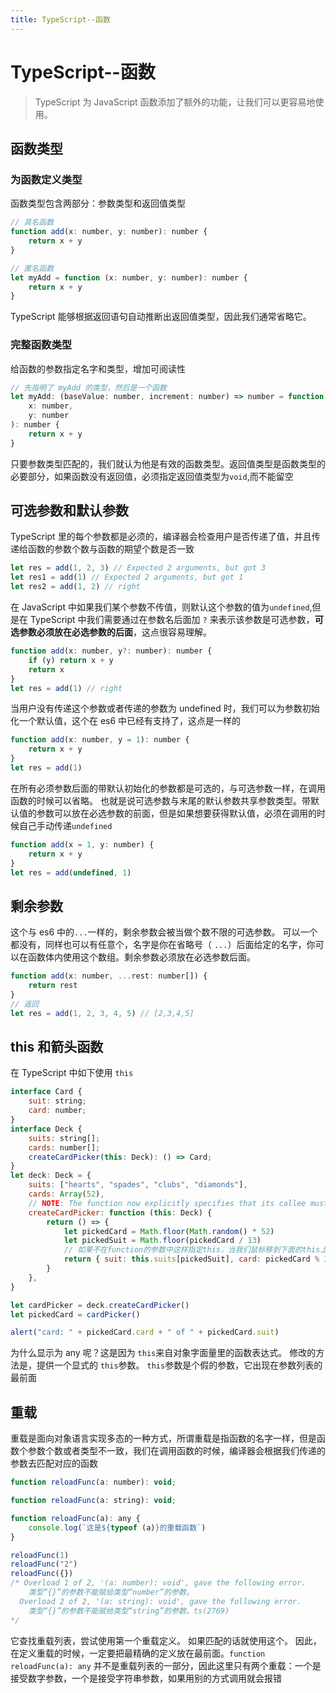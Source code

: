 ```yaml
---
title: TypeScript--函数
---
```


# TypeScript--函数

> TypeScript 为 JavaScript 函数添加了额外的功能，让我们可以更容易地使用。

## 函数类型

### 为函数定义类型

函数类型包含两部分：参数类型和返回值类型

```js
// 具名函数
function add(x: number, y: number): number {
    return x + y
}

// 匿名函数
let myAdd = function (x: number, y: number): number {
    return x + y
}
```

TypeScript 能够根据返回语句自动推断出返回值类型，因此我们通常省略它。

### 完整函数类型

给函数的参数指定名字和类型，增加可阅读性

```js
// 先指明了 myAdd 的类型，然后是一个函数
let myAdd: (baseValue: number, increment: number) => number = function (
    x: number,
    y: number
): number {
    return x + y
}
```

只要参数类型匹配的，我们就认为他是有效的函数类型。返回值类型是函数类型的必要部分，如果函数没有返回值，必须指定返回值类型为`void`,而不能留空

## 可选参数和默认参数

TypeScript 里的每个参数都是必须的，编译器会检查用户是否传递了值，并且传递给函数的参数个数与函数的期望个数是否一致

```js
let res = add(1, 2, 3) // Expected 2 arguments, but got 3
let res1 = add(1) // Expected 2 arguments, but got 1
let res2 = add(1, 2) // right
```

在 JavaScript 中如果我们某个参数不传值，则默认这个参数的值为`undefined`,但是在 TypeScript 中我们需要通过在参数名后面加 `?` 来表示该参数是可选参数，**可选参数必须放在必选参数的后面**，这点很容易理解。

```js
function add(x: number, y?: number): number {
    if (y) return x + y
    return x
}
let res = add(1) // right
```

当用户没有传递这个参数或者传递的参数为 undefined 时，我们可以为参数初始化一个默认值，这个在 es6 中已经有支持了，这点是一样的

```js
function add(x: number, y = 1): number {
    return x + y
}
let res = add(1)
```

在所有必须参数后面的带默认初始化的参数都是可选的，与可选参数一样，在调用函数的时候可以省略。 也就是说可选参数与末尾的默认参数共享参数类型。带默认值的参数可以放在必选参数的前面，但是如果想要获得默认值，必须在调用的时候自己手动传递`undefined`

```js
function add(x = 1, y: number) {
    return x + y
}
let res = add(undefined, 1)
```

## 剩余参数

这个与 es6 中的`...`一样的，剩余参数会被当做个数不限的可选参数。 可以一个都没有，同样也可以有任意个，名字是你在省略号（ `...`）后面给定的名字，你可以在函数体内使用这个数组。剩余参数必须放在必选参数后面。

```js
function add(x: number, ...rest: number[]) {
    return rest
}
// 返回
let res = add(1, 2, 3, 4, 5) // [2,3,4,5]
```

## this 和箭头函数

在 TypeScript 中如下使用 `this`

```js
interface Card {
    suit: string;
    card: number;
}
interface Deck {
    suits: string[];
    cards: number[];
    createCardPicker(this: Deck): () => Card;
}
let deck: Deck = {
    suits: ["hearts", "spades", "clubs", "diamonds"],
    cards: Array(52),
    // NOTE: The function now explicitly specifies that its callee must be of type Deck
    createCardPicker: function (this: Deck) {
        return () => {
            let pickedCard = Math.floor(Math.random() * 52)
            let pickedSuit = Math.floor(pickedCard / 13)
            // 如果不在function的参数中这样指定this，当我们鼠标移到下面的this上显示的是 any，但是这样指定后就是Deck了
            return { suit: this.suits[pickedSuit], card: pickedCard % 13 }
        }
    },
}

let cardPicker = deck.createCardPicker()
let pickedCard = cardPicker()

alert("card: " + pickedCard.card + " of " + pickedCard.suit)
```

为什么显示为 any 呢？这是因为 `this`来自对象字面量里的函数表达式。 修改的方法是，提供一个显式的 `this`参数。 `this`参数是个假的参数，它出现在参数列表的最前面

## 重载

重载是面向对象语言实现多态的一种方式，所谓重载是指函数的名字一样，但是函数个参数个数或者类型不一致，我们在调用函数的时候，编译器会根据我们传递的参数去匹配对应的函数

```js
function reloadFunc(a: number): void;

function reloadFunc(a: string): void;

function reloadFunc(a): any {
    console.log(`这是${typeof (a)}的重载函数`)
}

reloadFunc(1)
reloadFunc("2")
reloadFunc({})
/* Overload 1 of 2, '(a: number): void', gave the following error.
    类型“{}”的参数不能赋给类型“number”的参数。
  Overload 2 of 2, '(a: string): void', gave the following error.
    类型“{}”的参数不能赋给类型“string”的参数。ts(2769)
*/
```

它查找重载列表，尝试使用第一个重载定义。 如果匹配的话就使用这个。 因此，在定义重载的时候，一定要把最精确的定义放在最前面。`function reloadFunc(a): any` 并不是重载列表的一部分，因此这里只有两个重载：一个是接受数字参数，一个是接受字符串参数，如果用别的方式调用就会报错

